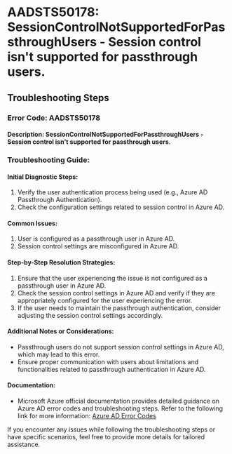 
# AADSTS50178: SessionControlNotSupportedForPassthroughUsers - Session control isn't supported for passthrough users.


## Troubleshooting Steps
### Error Code: AADSTS50178
#### Description: SessionControlNotSupportedForPassthroughUsers - Session control isn't supported for passthrough users.

### Troubleshooting Guide:

#### Initial Diagnostic Steps:
1. Verify the user authentication process being used (e.g., Azure AD Passthrough Authentication).
2. Check the configuration settings related to session control in Azure AD.

#### Common Issues:
1. User is configured as a passthrough user in Azure AD.
2. Session control settings are misconfigured in Azure AD.

#### Step-by-Step Resolution Strategies:
1. Ensure that the user experiencing the issue is not configured as a passthrough user in Azure AD.
2. Check the session control settings in Azure AD and verify if they are appropriately configured for the user experiencing the error.
3. If the user needs to maintain the passthrough authentication, consider adjusting the session control settings accordingly.

#### Additional Notes or Considerations:
- Passthrough users do not support session control settings in Azure AD, which may lead to this error.
- Ensure proper communication with users about limitations and functionalities related to passthrough authentication in Azure AD.

#### Documentation:
- Microsoft Azure official documentation provides detailed guidance on Azure AD error codes and troubleshooting steps. Refer to the following link for more information: [Azure AD Error Codes](https://docs.microsoft.com/en-us/azure/active-directory/develop/reference-aadsts-error-codes)

If you encounter any issues while following the troubleshooting steps or have specific scenarios, feel free to provide more details for tailored assistance.
